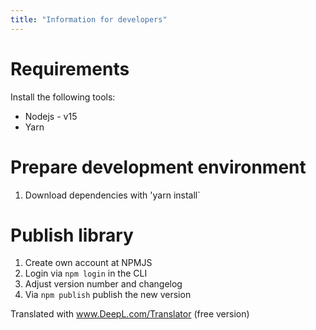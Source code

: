 ```yaml
---
title: "Information for developers"
---
```


# Requirements

Install the following tools:

* Nodejs - v15
* Yarn

# Prepare development environment

1) Download dependencies with 'yarn install`

# Publish library

1) Create own account at NPMJS
2) Login via `npm login` in the CLI
3) Adjust version number and changelog
4) Via `npm publish` publish the new version

Translated with www.DeepL.com/Translator (free version)